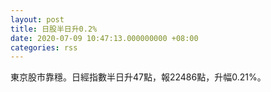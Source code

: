 ```yaml
---
layout: post
title: 日股半日升0.2%
date: 2020-07-09 10:47:13.000000000 +08:00
categories: rss
---
```


東京股市靠穩。日經指數半日升47點，報22486點，升幅0.21%。
